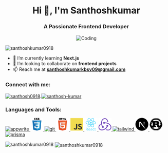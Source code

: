 <h1 align="center">Hi 👋, I'm Santhoshkumar</h1>
<h3 align="center">A Passionate Frontend Developer</h3>

<p align="center">
  <img align="center" src="https://imgs.search.brave.com/ZApZiWZGsmhazMyJ1FJGqhVL44FGCfTx3cYQHlwdvV4/rs:fit:500:0:0:0/g:ce/aHR0cHM6Ly9tZWRp/YTAuZ2lwaHkuY29t/L21lZGlhL3pnZHVv/NGtXUlJEVksvZ2lw/aHkuZ2lmP2NpZD03/OTBiNzYxMXNqMHBu/cGU3a3JjNWR2Znh3/Z2NhMWdmcnJsNjB4/ZG1jMHg2bjk3aTMm/ZXA9djFfZ2lmc19z/ZWFyY2gmcmlkPWdp/cGh5LmdpZiZjdD1n.jpeg" width="400" alt="Coding" />
</p>

<p align="left"> <img src="https://komarev.com/ghpvc/?username=santhoshkumar0918&label=Profile%20views&color=0e75b6&style=flat" alt="santhoshkumar0918" /> </p>

- 🌱 I’m currently learning **Next.js**
- 👯 I’m looking to collaborate on **frontend projects**
- 📫 Reach me at **santhoshkumarkbsv09@gmail.com**

<h3 align="left">Connect with me:</h3>
<p align="left">
  <a href="https://twitter.com/santhosh0918" target="_blank">
    <img align="center" src="https://raw.githubusercontent.com/rahuldkjain/github-profile-readme-generator/master/src/images/icons/Social/twitter.svg" alt="santhosh0918" height="30" width="40" />
  </a>
  <a href="https://linkedin.com/in/santhosh-kumar" target="_blank">
    <img align="center" src="https://raw.githubusercontent.com/rahuldkjain/github-profile-readme-generator/master/src/images/icons/Social/linked-in-alt.svg" alt="santhosh-kumar" height="30" width="40" />
  </a>
</p>

<h3 align="left">Languages and Tools:</h3>
<p align="left"> 
  <a href="https://appwrite.io" target="_blank" rel="noreferrer">
    <img src="https://www.vectorlogo.zone/logos/appwriteio/appwriteio-icon.svg" alt="appwrite" width="40" height="40"/>
  </a>
  <a href="https://www.w3schools.com/css/" target="_blank" rel="noreferrer">
    <img src="https://raw.githubusercontent.com/devicons/devicon/master/icons/css3/css3-original-wordmark.svg" alt="css3" width="40" height="40"/>
  </a>
  <a href="https://git-scm.com/" target="_blank" rel="noreferrer">
    <img src="https://www.vectorlogo.zone/logos/git-scm/git-scm-icon.svg" alt="git" width="40" height="40"/>
  </a>
  <a href="https://www.w3.org/html/" target="_blank" rel="noreferrer">
    <img src="https://raw.githubusercontent.com/devicons/devicon/master/icons/html5/html5-original-wordmark.svg" alt="html5" width="40" height="40"/>
  </a>
  <a href="https://developer.mozilla.org/en-US/docs/Web/JavaScript" target="_blank" rel="noreferrer">
    <img src="https://raw.githubusercontent.com/devicons/devicon/master/icons/javascript/javascript-original.svg" alt="javascript" width="40" height="40"/>
  </a>
  <a href="https://reactjs.org/" target="_blank" rel="noreferrer">
    <img src="https://raw.githubusercontent.com/devicons/devicon/master/icons/react/react-original-wordmark.svg" alt="react" width="40" height="40"/>
  </a>
  <a href="https://redux.js.org" target="_blank" rel="noreferrer">
    <img src="https://raw.githubusercontent.com/devicons/devicon/master/icons/redux/redux-original.svg" alt="redux" width="40" height="40"/>
  </a>
  <a href="https://tailwindcss.com/" target="_blank" rel="noreferrer">
    <img src="https://www.vectorlogo.zone/logos/tailwindcss/tailwindcss-icon.svg" alt="tailwind" width="40" height="40"/>
  </a>
  <a href="https://nextjs.org/" target="_blank" rel="noreferrer">
    <img src="https://raw.githubusercontent.com/devicons/devicon/master/icons/nextjs/nextjs-original.svg" alt="nextjs" width="40" height="40"/>
  </a>
  <a href="https://www.rust-lang.org/" target="_blank" rel="noreferrer">
    <img src="https://raw.githubusercontent.com/devicons/devicon/master/icons/rust/rust-plain.svg" alt="rust" width="40" height="40"/>
  </a>
  <a href="https://www.prisma.io/" target="_blank" rel="noreferrer">
    <img src="https://raw.githubusercontent.com/prisma/prisma/main/docs/static/logo/prisma-logo.svg" alt="prisma" width="40" height="40"/>
  </a>
</p>

<p><img align="left" src="https://github-readme-stats.vercel.app/api/top-langs?username=santhoshkumar0918&show_icons=true&locale=en&layout=compact" alt="santhoshkumar0918" /></p>

<p>&nbsp;<img align="center" src="https://github-readme-stats.vercel.app/api?username=santhoshkumar0918&show_icons=true&locale=en" alt="santhoshkumar0918" /></p>
